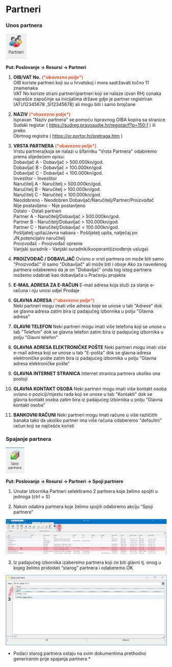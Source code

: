 
# Partneri

### Unos partnera

![Partneri](../images/partneri.jpg "Partneri")

**Put: Poslovanje → Resursi → Partneri**

1. **OIB/VAT No.** <span style="color:#ff5630">**(\*obavezno polje\*)**</span>  
OIB koriste partneri koji su u hrvatskoj i mora sadržavati točno 11 znamenaka  
VAT No koriste strani partneri(partneri koji se nalaze izvan RH) oznaka najcešće započinje sa inicijalima države gdje je partner registriran (ATU12345678 ,SI12345678) ali mogu biti i samo brojčane

2. **NAZIV** <span style="color:#ff5630">**(\*obavezno polje\*)**</span>  
Ispravan "Naziv partnera" se pomoću ispravnog OIBA kopira sa stranice  
Sudski registar ( https://sudreg.pravosudje.hr/registar/f?p=150:1 ) ili preko  
Obrtnog registra ( https://or.portor.hr/pretraga.htm )

3. **VRSTA PARTNERA** <span style="color:#ff5630">**(\*obavezno polje\*)**</span>    
Vrstu partnera(koja se nalazi u šifarniku "Vrsta Partnera" odabiremo prema slijedećem opisu:  
Dobavljač A - Dobavljač > 500.000kn/god.  
Dobavljač B - Dobavljač > 100.000kn/god.  
Dobavljač C - Dobavljač < 100.000kn/god.  
Investitor - Investitor  
Naručitelj A - Naručitelj > 500.000kn/god.  
Naručitelj B - Naručitelj > 100.000kn/god.  
Naručitelj C - Naručitelj < 100.000kn/god.  
Neodobreno - Neodobren Dobavljač/Naručitelj/Partner/Proizvođač  
Nije postavljeno - Nije postavljeno  
Ostalo - Ostali partneri  
Partner A - Naručitelj/Dobavljač > 500.000kn/god.  
Partner B - Naručitelj/Dobavljač > 100.000kn/god.  
Partner C - Naručitelj/Dobavljač < 100.000kn/god.  
Pošiljatelj upita/Javna nabava - Pošiljatelj upita, natječaj po JN,potencijalni naručitelj  
Proizvođač - Proizvođač opreme  
Vanjski suradnik - Vanjski suradnik/kooperant(izvođenje usluga)  

4. **PROIZVOĐAČ / DOBAVLJAČ**
Ovisno o vrsti partnera on može biti samo "Proizvođač" ili samo "Dobavljač" ali može biti i oboje
Ako za navedenog partnera odaberemo da je on "Dobavljač" onda tog istog partnera možemo odabrati kao dobavljača u Praćenju projekta

5. **E-MAIL ADRESA ZA E-RAČUN**
E-mail adresa koja služi za slanje e-računa i nju unosi odjel Prodaje

6. **GLAVNA ADRESA** <span style="color:#ff5630">**(\*obavezno polje\*)**</span>  
Neki partneri mogu imati više adresa koje se unose u tab "Adrese" dok se glavna adresa zatim bira iz padajućeg izbornika u polju "Glavna adresa"

7. **GLAVNI TELEFON**
Neki partneri mogu imati više telefona koji se unose u tab "Telefoni" dok se glavna telefon zatim bira iz padajućeg izbornika u polju "Glavni telefon"

8. **GLAVNA ADRESA ELEKTRONIČKE POŠTE**
Neki partneri mogu imati više e-mail adresa koji se unose u tab "E-pošta" dok se glavna adresa elektroničke pošte zatim bira iz padajućeg izbornika u polju "Glavna adresa elektroničke pošte"

9. **GLAVNA INTERNET STRANICA**
Internet stranica partnera ukoliko ona postoji

10. **GLAVNA KONTAKT OSOBA**
Neki partneri mogu imati više kontakt osoba ovisno o poziciji/mjestu rada koji se unose u tab "Kontakti" dok se glavna kontakt osoba zatim bira iz padajućeg izbornika u polju "Glavna kontakt osoba"

11. **BANKOVNI RAČUNI**
Neki partneri mogu imati račune u više različitih banaka tako da ukoliko partner ima više računa odaberemo "defaultni" račun koji se najčešće koristi  


### Spajanje partnera


[![Spoji partnere](../images/spojiPartnere.jpg "Spoji partnere")](../images/spojiPartnere.png)  

**Put: Poslovanje → Resursi → Partneri → Spoji partnere**  

1. Unutar izbornika Partneri selektiramo 2 partnera koje želimo spojiti u jednoga (ctrl + S)

2. Nakon odabira partnera koje želimo spojiti odabiremo akciju “Spoji partnere”  

[![Spoji partnere](../images/spojiPartnere1.png "Spoji partnere")](../images/spojiPartnere1.png)  

3. Iz padajućeg izbornika izaberemo partnera koji će biti glavni tj. onog u kojeg želimo pridodati “starog” partnera i odaberemo OK

[![Spoji partnere](../images/spojiPartnere2.png "Spoji partnere")](../images/spojiPartnere2.png)

* Podaci starog partnera ostaju na svim dokumentima prethodno generiranim prije spajanja partnera *  

